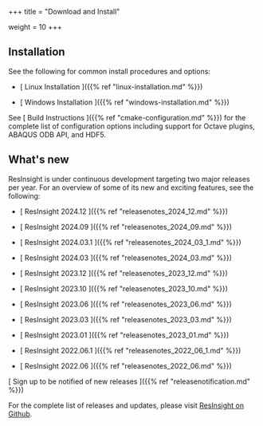 +++
title = "Download and Install"

weight = 10
+++

## Installation

See the following for common install procedures and options:

- [ Linux Installation ]({{% ref "linux-installation.md" %}})

- [ Windows Installation ]({{% ref "windows-installation.md" %}})

See [ Build Instructions ]({{% ref "cmake-configuration.md" %}}) for the complete list of configuration options including support for 
Octave plugins, ABAQUS ODB API, and HDF5.


## What's new

ResInsight is under continuous development targeting two major releases per year. 
For an overview of some of its new and exciting features, see the following: 

- [ ResInsight 2024.12 ]({{% ref "releasenotes_2024_12.md" %}})

- [ ResInsight 2024.09 ]({{% ref "releasenotes_2024_09.md" %}})

- [ ResInsight 2024.03.1 ]({{% ref "releasenotes_2024_03_1.md" %}})

- [ ResInsight 2024.03 ]({{% ref "releasenotes_2024_03.md" %}})

- [ ResInsight 2023.12 ]({{% ref "releasenotes_2023_12.md" %}})

- [ ResInsight 2023.10 ]({{% ref "releasenotes_2023_10.md" %}})

- [ ResInsight 2023.06 ]({{% ref "releasenotes_2023_06.md" %}})

- [ ResInsight 2023.03 ]({{% ref "releasenotes_2023_03.md" %}})

- [ ResInsight 2023.01 ]({{% ref "releasenotes_2023_01.md" %}})

- [ ResInsight 2022.06.1 ]({{% ref "releasenotes_2022_06_1.md" %}})

- [ ResInsight 2022.06 ]({{% ref "releasenotes_2022_06.md" %}})

[ Sign up to be notified of new releases ]({{% ref "releasenotification.md" %}})

For the complete list of releases and updates, please visit [ResInsight on Github](https://github.com/OPM/ResInsight/releases/).